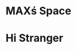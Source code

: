 <html>
<head>
  <h1>MAXś Space</h1>
<script src="https://cdn.onesignal.com/sdks/web/v16/OneSignalSDK.page.js" defer></script>
<script>
setTimeout(function(){
console.log("about to initialize OneSignal");
window._oneSignalInitOptions = {
promptOptions: {
slidedown: {
prompts: [
{
type: "push",
autoPrompt: true,
text: {
actionMessage: "Subscribe to Notifications!",
acceptButton: "Yes",
cancelButton: "No",
},
delay: {
timeDelay: 1,
pageViews: 1,
}
}
]
}
}
};

window.OneSignal = window.OneSignal || [];
window.OneSignal.push(function() {
window.OneSignal.init(window._oneSignalInitOptions);
console.log('OneSignal Initialized');
OneSignal.login("externalID");
console.log('Logged in');
OneSignal.User.PushSubscription.id(function(userId) {
console.log("OneSignal user ID:", userId);
var settings = {
"url": "https://api.onesignal.com/apps/f11399dd-e198-41a0-8aae-a2a6e1448ad5/subscriptions/"+ userId +"/user/identity",
"method": "GET",
"timeout": 5,
};

jQuery.ajax(settings).done(function (response) {
var oneSignalId = response.identity.onesignal_id;
//console.log(response.identity.onesignal_id);

jQuery('#storeSelect').change(function() {
var selectedStore = jQuery(this).val();
updateOneSignalStore(selectedStore, oneSignalId);
});
});
}).catch((error) => {
console.error("Error getting OneSignal user ID:", error);
});
​
});
}, 3000);


function updateOneSignalStore(store, onesignalId) {
var data = {
'action': 'onesignal_update_tags',
'onesignalId': onesignalId,
'storeId': store
};

jQuery.ajax({
url: '/wp-admin/admin-ajax.php',
type: 'POST',
data: data,
success: function(response) {
console.log(response); // Handle the response here
}
});
}
</script>
 
</head>
 
<body>

<h1>Hi Stranger</h1>
  
 
</body>
</html>
